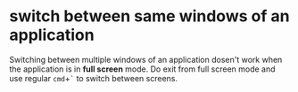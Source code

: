 # switch between same windows of an application

Switching between multiple windows of an application dosen't work when the application is in **full screen** mode.
Do exit from full screen mode and use regular  `cmd`+`` ` `` to switch between screens.  
